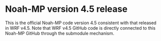 # Noah-MP version 4.5 release


This is the official Noah-MP code version 4.5 consistent with that released in WRF v4.5. Note that WRF v4.5 GitHub code is directly connected to this Noah-MP GitHub through the submodule mechanism. 

